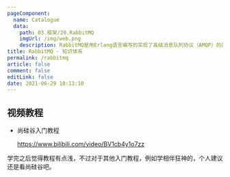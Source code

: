 ```yaml
---
pageComponent: 
  name: Catalogue
  data: 
    path: 03.框架/20.RabbitMQ
    imgUrl: /img/web.png
    description: RabbitMQ是用Erlang语言编写的实现了高级消息队列协议（AMQP）的开源消息代理软件（亦称面向消息的中间件）。
title: RabbitMQ - 知识体系
permalink: /rabbitmq
article: false
comment: false
editLink: false
date: 2021-06-29 18:13:10
---
```




## 视频教程

- 尚硅谷入门教程

  <https://www.bilibili.com/video/BV1cb4y1o7zz>



学完之后觉得教程有点浅，不过对于其他入门教程，例如学相伴狂神的，个人建议还是看尚硅谷吧。

